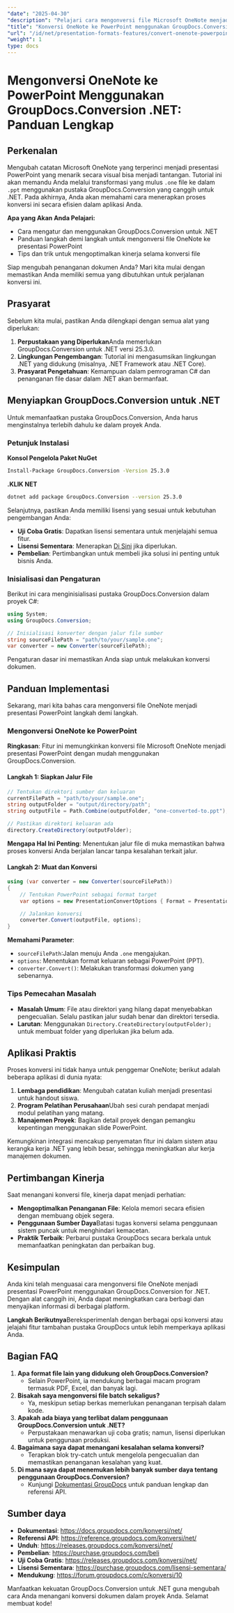 ```yaml
---
"date": "2025-04-30"
"description": "Pelajari cara mengonversi file Microsoft OneNote menjadi presentasi PowerPoint dengan mudah menggunakan GroupDocs.Conversion for .NET. Panduan langkah demi langkah ini mencakup penyiapan, proses konversi, dan kiat pengoptimalan."
"title": "Konversi OneNote ke PowerPoint menggunakan GroupDocs.Conversion .NET&#58; Panduan Lengkap"
"url": "/id/net/presentation-formats-features/convert-onenote-powerpoint-groupdocs-conversion-net/"
"weight": 1
type: docs
---
```

# Mengonversi OneNote ke PowerPoint Menggunakan GroupDocs.Conversion .NET: Panduan Lengkap

## Perkenalan

Mengubah catatan Microsoft OneNote yang terperinci menjadi presentasi PowerPoint yang menarik secara visual bisa menjadi tantangan. Tutorial ini akan memandu Anda melalui transformasi yang mulus `.one` file ke dalam `.ppt` menggunakan pustaka GroupDocs.Conversion yang canggih untuk .NET. Pada akhirnya, Anda akan memahami cara menerapkan proses konversi ini secara efisien dalam aplikasi Anda.

**Apa yang Akan Anda Pelajari:**
- Cara mengatur dan menggunakan GroupDocs.Conversion untuk .NET
- Panduan langkah demi langkah untuk mengonversi file OneNote ke presentasi PowerPoint
- Tips dan trik untuk mengoptimalkan kinerja selama konversi file

Siap mengubah penanganan dokumen Anda? Mari kita mulai dengan memastikan Anda memiliki semua yang dibutuhkan untuk perjalanan konversi ini.

## Prasyarat

Sebelum kita mulai, pastikan Anda dilengkapi dengan semua alat yang diperlukan:

1. **Perpustakaan yang Diperlukan**Anda memerlukan GroupDocs.Conversion untuk .NET versi 25.3.0.
2. **Lingkungan Pengembangan**: Tutorial ini mengasumsikan lingkungan .NET yang didukung (misalnya, .NET Framework atau .NET Core).
3. **Prasyarat Pengetahuan**: Kemampuan dalam pemrograman C# dan penanganan file dasar dalam .NET akan bermanfaat.

## Menyiapkan GroupDocs.Conversion untuk .NET

Untuk memanfaatkan pustaka GroupDocs.Conversion, Anda harus menginstalnya terlebih dahulu ke dalam proyek Anda.

### Petunjuk Instalasi

**Konsol Pengelola Paket NuGet**
```bash
Install-Package GroupDocs.Conversion -Version 25.3.0
```

**.KLIK NET**
```bash
dotnet add package GroupDocs.Conversion --version 25.3.0
```

Selanjutnya, pastikan Anda memiliki lisensi yang sesuai untuk kebutuhan pengembangan Anda:
- **Uji Coba Gratis**: Dapatkan lisensi sementara untuk menjelajahi semua fitur.
- **Lisensi Sementara**: Menerapkan [Di Sini](https://purchase.groupdocs.com/temporary-license/) jika diperlukan.
- **Pembelian**: Pertimbangkan untuk membeli jika solusi ini penting untuk bisnis Anda.

### Inisialisasi dan Pengaturan

Berikut ini cara menginisialisasi pustaka GroupDocs.Conversion dalam proyek C#:
```csharp
using System;
using GroupDocs.Conversion;

// Inisialisasi konverter dengan jalur file sumber
string sourceFilePath = "path/to/your/sample.one";
var converter = new Converter(sourceFilePath);
```

Pengaturan dasar ini memastikan Anda siap untuk melakukan konversi dokumen.

## Panduan Implementasi

Sekarang, mari kita bahas cara mengonversi file OneNote menjadi presentasi PowerPoint langkah demi langkah.

### Mengonversi OneNote ke PowerPoint
**Ringkasan**: Fitur ini memungkinkan konversi file Microsoft OneNote menjadi presentasi PowerPoint dengan mudah menggunakan GroupDocs.Conversion.

#### Langkah 1: Siapkan Jalur File
```csharp
// Tentukan direktori sumber dan keluaran
currentFilePath = "path/to/your/sample.one";
string outputFolder = "output/directory/path";
string outputFile = Path.Combine(outputFolder, "one-converted-to.ppt");

// Pastikan direktori keluaran ada
directory.CreateDirectory(outputFolder);
```
**Mengapa Hal Ini Penting**: Menentukan jalur file di muka memastikan bahwa proses konversi Anda berjalan lancar tanpa kesalahan terkait jalur.

#### Langkah 2: Muat dan Konversi
```csharp
using (var converter = new Converter(sourceFilePath))
{
    // Tentukan PowerPoint sebagai format target
    var options = new PresentationConvertOptions { Format = PresentationFileType.Ppt };

    // Jalankan konversi
    converter.Convert(outputFile, options);
}
```
**Memahami Parameter**: 
- `sourceFilePath`:Jalan menuju Anda `.one` mengajukan.
- `options`: Menentukan format keluaran sebagai PowerPoint (PPT).
- `converter.Convert()`: Melakukan transformasi dokumen yang sebenarnya.

### Tips Pemecahan Masalah
- **Masalah Umum**: File atau direktori yang hilang dapat menyebabkan pengecualian. Selalu pastikan jalur sudah benar dan direktori tersedia.
- **Larutan**: Menggunakan `Directory.CreateDirectory(outputFolder);` untuk membuat folder yang diperlukan jika belum ada.

## Aplikasi Praktis
Proses konversi ini tidak hanya untuk penggemar OneNote; berikut adalah beberapa aplikasi di dunia nyata:
1. **Lembaga pendidikan**: Mengubah catatan kuliah menjadi presentasi untuk handout siswa.
2. **Program Pelatihan Perusahaan**Ubah sesi curah pendapat menjadi modul pelatihan yang matang.
3. **Manajemen Proyek**: Bagikan detail proyek dengan pemangku kepentingan menggunakan slide PowerPoint.

Kemungkinan integrasi mencakup penyematan fitur ini dalam sistem atau kerangka kerja .NET yang lebih besar, sehingga meningkatkan alur kerja manajemen dokumen.

## Pertimbangan Kinerja
Saat menangani konversi file, kinerja dapat menjadi perhatian:
- **Mengoptimalkan Penanganan File**: Kelola memori secara efisien dengan membuang objek segera.
- **Penggunaan Sumber Daya**Batasi tugas konversi selama penggunaan sistem puncak untuk menghindari kemacetan.
- **Praktik Terbaik**: Perbarui pustaka GroupDocs secara berkala untuk memanfaatkan peningkatan dan perbaikan bug.

## Kesimpulan
Anda kini telah menguasai cara mengonversi file OneNote menjadi presentasi PowerPoint menggunakan GroupDocs.Conversion for .NET. Dengan alat canggih ini, Anda dapat meningkatkan cara berbagi dan menyajikan informasi di berbagai platform.

**Langkah Berikutnya**Bereksperimenlah dengan berbagai opsi konversi atau jelajahi fitur tambahan pustaka GroupDocs untuk lebih memperkaya aplikasi Anda.

## Bagian FAQ
1. **Apa format file lain yang didukung oleh GroupDocs.Conversion?**
   - Selain PowerPoint, ia mendukung berbagai macam program termasuk PDF, Excel, dan banyak lagi.
2. **Bisakah saya mengonversi file batch sekaligus?**
   - Ya, meskipun setiap berkas memerlukan penanganan terpisah dalam kode.
3. **Apakah ada biaya yang terlibat dalam penggunaan GroupDocs.Conversion untuk .NET?**
   - Perpustakaan menawarkan uji coba gratis; namun, lisensi diperlukan untuk penggunaan produksi.
4. **Bagaimana saya dapat menangani kesalahan selama konversi?**
   - Terapkan blok try-catch untuk mengelola pengecualian dan memastikan penanganan kesalahan yang kuat.
5. **Di mana saya dapat menemukan lebih banyak sumber daya tentang penggunaan GroupDocs.Conversion?**
   - Kunjungi [Dokumentasi GroupDocs](https://docs.groupdocs.com/conversion/net/) untuk panduan lengkap dan referensi API.

## Sumber daya
- **Dokumentasi**: https://docs.groupdocs.com/konversi/net/
- **Referensi API**: https://reference.groupdocs.com/konversi/net/
- **Unduh**: https://releases.groupdocs.com/konversi/net/
- **Pembelian**: https://purchase.groupdocs.com/beli
- **Uji Coba Gratis**: https://releases.groupdocs.com/konversi/net/
- **Lisensi Sementara**: https://purchase.groupdocs.com/lisensi-sementara/
- **Mendukung**: https://forum.groupdocs.com/c/konversi/10

Manfaatkan kekuatan GroupDocs.Conversion untuk .NET guna mengubah cara Anda menangani konversi dokumen dalam proyek Anda. Selamat membuat kode!